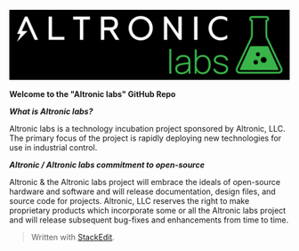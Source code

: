 ![Altronic labs logo](https://github.com/Altronic-LLC/Altronic-labs/raw/main/Altronic%20labs%20-%20Logo%20Art/altronic%20labs%20-%20dark.png)

**Welcome to the "Altronic labs" GitHub Repo**

***What is Altronic labs?***

Altronic labs is a technology incubation project sponsored by Altronic, LLC.  The primary focus of the project is rapidly deploying new technologies for use in industrial control.

***Altronic / Altronic labs commitment to open-source***

Altronic & the Altronic labs project will embrace the ideals of open-source hardware and software and will release documentation, design files, and source code for projects.  Altronic, LLC reserves the right to make proprietary products which incorporate some or all the Altronic labs project and will release subsequent bug-fixes and enhancements from time to time.
> Written with [StackEdit](https://stackedit.io/).
